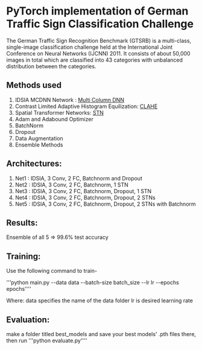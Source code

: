 # PyTorch implementation of German Traffic Sign Classification Challenge

The German Traffic Sign Recognition Benchmark (GTSRB) is a multi-class, single-image classification challenge held at the International Joint Conference on Neural Networks (IJCNN) 2011. It consists of about 50,000 images in total which are classified into 43 categories with unbalanced distribution between the categories.

## Methods used

1. IDSIA MCDNN Network : [Multi Column DNN](http://people.idsia.ch/~juergen/nn2012traffic.pdf)
2. Contrast Limited Adaptive Histogram Equilization: [CLAHE](https://medium.com/@wolfapple/traffic-sign-recognition-2b0c3835e104)
3. Spatial Transformer Networks: [STN](http://torch.ch/blog/2015/09/07/spatial_transformers.html)
4. Adam and Adabound Optimizer
5. BatchNorm
6. Dropout
7. Data Augmentation
8. Ensemble Methods

## Architectures:

1. Net1 : IDSIA, 3 Conv, 2 FC, Batchnorm and Dropout
2. Net2 : IDSIA, 3 Conv, 2 FC, Batchnorm, 1 STN
3. Net3 : IDSIA, 3 Conv, 2 FC, Batchnorm, Dropout, 1 STN
4. Net4 : IDSIA, 3 Conv, 2 FC, Batchnorm, Dropout, 2 STNs
5. Net5 : IDSIA, 3 Conv, 2 FC, Batchnorm, Dropout, 2 STNs with Batchnorm


## Results:
Ensemble of all 5 => 99.6% test accuracy

## Training:
Use the following command to train-

'''python main.py --data data --batch-size batch_size --lr lr --epochs epochs''''

Where:
data specifies the name of the data folder
lr is desired learning rate

## Evaluation:
make a folder titled best_models and save your best models' .pth files there, then run
'''python evaluate.py''''


